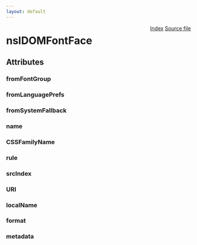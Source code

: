 ```yaml
---
layout: default
---
```

<div class='links' style='float:right'><a href="../index.html">Index</a>
<a href="http://dxr.mozilla.org/mozilla-central/source/layout/inspector/nsIDOMFontFace.idl">Source file</a>
</div>

# nsIDOMFontFace #

## Attributes ##

### fromFontGroup ###

### fromLanguagePrefs ###

### fromSystemFallback ###

### name ###

### CSSFamilyName ###

### rule ###

### srcIndex ###

### URI ###

### localName ###

### format ###

### metadata ###
